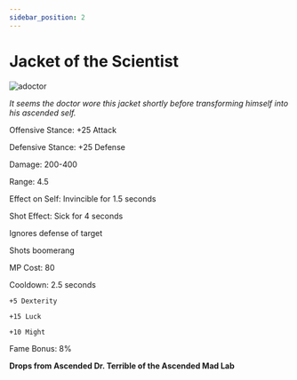 ```yaml
---
sidebar_position: 2
---
```


# Jacket of the Scientist

![adoctor](https://vwiki.valorserver.com/api/item/picture/jacket%20of%20the%20scientist)

<i>It seems the doctor wore this jacket shortly before transforming himself into his ascended self.</i>

Offensive Stance: +25 Attack

Defensive Stance: +25 Defense

Damage: 200-400

Range: 4.5

Effect on Self: Invincible for 1.5 seconds

Shot Effect: Sick for 4 seconds

Ignores defense of target

Shots boomerang

MP Cost: 80

Cooldown: 2.5 seconds

    +5 Dexterity
    
    +15 Luck
    
    +10 Might

Fame Bonus: 8%

**Drops from Ascended Dr. Terrible of the Ascended Mad Lab**


